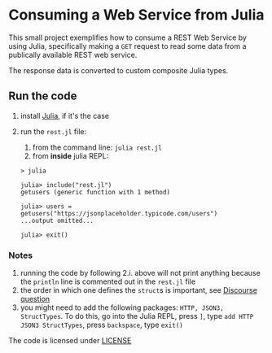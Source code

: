 # Consuming a Web Service from Julia 

This small project exemplifies how to consume a REST Web Service by using Julia, specifically making a `GET` request to read some data from a publically available REST web service.

The response data is converted to custom composite Julia types.

## Run the code

1. install [Julia](https://julialang.org/downloads/), if it's the case
2. run the `rest.jl` file:
   1. from the command line: `julia rest.jl`
   2. from **inside** julia REPL:

    ```
    > julia

    julia> include("rest.jl")
    getusers (generic function with 1 method)

    julia> users = getusers("https://jsonplaceholder.typicode.com/users")
    ...output omitted...

    julia> exit()
    ```

### Notes
1. running the code by following 2.i. above will not print anything because the `println` line is commented out in the `rest.jl` file
2. the order in which one defines the `struct`s is important, see [Discourse question](https://discourse.julialang.org/t/json-string-to-composite-type/56112)
3. you might need to add the following packages: `HTTP, JSON3, StructTypes`. To do this, go into the Julia REPL, press `]`, type `add HTTP JSON3 StructTypes`, press `backspace`, type `exit()`

The code is licensed under [LICENSE](../LICENSE)
